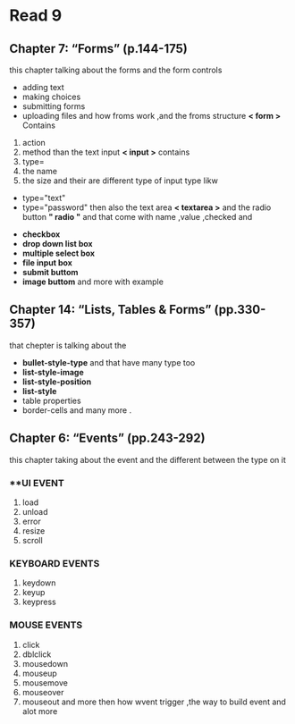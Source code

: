 # Read 9 
## Chapter 7: “Forms” (p.144-175)
this chapter talking about the forms and the form controls 
+ adding text 
+ making choices
+ submitting forms 
+ uploading files 
and how froms work ,and the froms structure **< form >**
Contains 
1. action 
2. method 
than the text input **< input >**
contains 
1. type=
2. the name 
3. the size 
and their are different type of input type likw 
- type="text"
- type="password"
then also the text area **< textarea >**
and the radio button **" radio "**
and that come with name ,value ,checked 
and 
+   **checkbox**
+  **drop down list box**
+ **multiple select box**
+ **file input box**
+ **submit buttom**
+ **image buttom**
and more with example 

## Chapter 14: “Lists, Tables & Forms” (pp.330-357)
that chepter is talking about the 
- **bullet-style-type** and that have many type too 
- **list-style-image** 
- **list-style-position**
- **list-style** 
-  table properties
- border-cells 
and many more .

## Chapter 6: “Events” (pp.243-292)
this chapter taking about the event and the different between the type on it 
### **UI EVENT
1. load 
2. unload 
3. error
4. resize
5. scroll
### KEYBOARD EVENTS
1. keydown
2. keyup
3. keypress
### MOUSE EVENTS
1. click
2. dblclick
3. mousedown
4. mouseup
5. mousemove
6. mouseover
7. mouseout
and more 
then how wvent trigger ,the way to build event and alot more 
